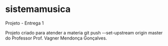 # sistemamusica
Projeto - Entrega 1

Projeto criado para atender a materia   git push --set-upstream origin master do Professor Prof. Vagner Mendonça Gonçalves. 

